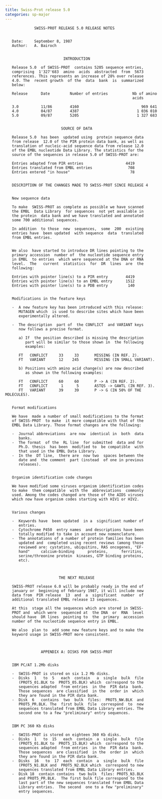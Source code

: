 ```yaml
---
title: Swiss-Prot release 5.0
categories: sp-major
---
```


                 SWISS-PROT RELEASE 5.0 RELEASE NOTES


       Date:     September 8, 1987
       Author:   A. Bairoch


                              INTRODUCTION

       Release 5.0  of SWISS-PROT  contains 5205 sequence entries,
       comprising  1'327'683  amino  acids  abstracted  from  5673
       references. This represents an increase of 28% over release
       4.0. The  recent growth  of the  data  bank  is  summarized
       below:

       Release      Date         Number of entries           Nb of amino
                                                             acids

       3.0          11/86        4160                            969 641
       4.0          04/87        4387                          1 036 010
       5.0          09/87        5205                          1 327 683


                             SOURCE OF DATA

       Release 5.0  has been  updated using  protein sequence data
       from release  12.0 of the PIR protein data bank, as well as
       translation of nucleic-acid sequence data from release 12.0
       of the EMBL nucleotide Data Library. The statistics for the
       source of the sequences in release 5.0 of SWISS-PROT are:

       Entries adapted from PIR entries                   4419
       Entries translated from EMBL entries                708
       Entries entered "in house"                           78


       DESCRIPTION OF THE CHANGES MADE TO SWISS-PROT SINCE RELEASE 4


       New sequence data

       To make  SWISS-PROT as complete as possible we have scanned
       the EMBL  Data Library  for sequences  not yet available in
       the protein  data bank and we have translated and annotated
       some 700 additional sequences.

       In addition  to those  new  sequences,  some  200  existing
       entries have  been updated  with sequence  data  translated
       from EMBL entries.


       We also  have started to introduce DR lines pointing to the
       primary accession  number of  the nucleotide sequence entry
       in EMBL  to entries  which were sequenced at the DNA or RNA
       level.  The   current  statistics  for  DR  lines  are  the
       following:

       Entries with pointer line(s) to a PIR entry        4419
       Entries with pointer line(s) to an EMBL entry      1512
       Entries with pointer line(s) to a PDB entry         140


       Modifications in the feature keys

       -  A new feature key has been introduced with this release:
          MUTAGEN which  is used to describe sites which have been
          experimentally altered.

       -  The description  part of  the CONFLICT  and VARIANT keys
          now follows a precise format.

          a) If  the position described is missing the description
             part will be similar to those shown in  the following
             examples:

          FT   CONFLICT     33     33       MISSING (IN REF. 2).
          FT   VARIANT      12    245       MISSING (IN SMALL VARIANT).

          b) Positions with amino acid change(s) are now described
             as shown in the following examples:

          FT   CONFLICT     60     60       P -> A (IN REF. 2).
          FT   CONFLICT      1      5       ASTQS -> GAWTL (IN REF. 3).
          FT   VARIANT      39     39       P -> G (IN 50% OF THE MOLECULES).


       Format modifications

       We have  made a number of small modifications to the format
       of SWISS-PROT  to make  it more compatible with that of the
       EMBL Data Library. Those format changes are the following:

       -  Journal abbreviations  are now  identical in  both  data
          banks.
       -  The format  of the  RL line  for submitted  data and for
          Ph.D. thesis  has been  modified to  be compatible  with
          that used in the EMBL Data Library.
       -  In the  DT line,  there are  now two  spaces between the
          date and  the comment  part (instead  of one in previous
          releases).


       Organism identification code changes

       We have modified some viruses organism identification codes
       to make  them compatible  with the  abbreviations  commonly
       used. Among the codes changed are those of the AIDS viruses
       which now have organism codes starting with HIV1 or HIV2.


       Various changes

       -  Keywords have  been updated  in a  significant number of
          entries.
       -  Cytochrome P450  entry names  and descriptions have been
          totally modified to take in account new nomenclature.
       -  The annotations of a number of protein families has been
          updated and  completed using recent reviews (among those
          reviewed are: cystatins, ubiquitins, RAS oncogenes, "EF-
          hand"     calcium-binding      proteins,      ferritins,
          serine/threonine protein  kinases, GTP binding proteins,
          etc).



                            THE NEXT RELEASE

       SWISS-PROT release 6.0 will be probably ready in the end of
       january or  beginning of february 1987, it will include new
       data from  PIR release  13  and  a  significant  number  of
       additional translated EMBL release 13 sequences.

       At this  stage all the sequences which are stored in SWISS-
       PROT and  which were  sequenced at  the DNA  or  RNA  level
       should have  DR lines  pointing to  the  primary  accession
       number of the nucleotide sequence entry in EMBL.

       We also  plan to  add some new feature keys and to make the
       keyword usage in SWISS-PROT more consistent.



                    APPENDIX A: DISKS FOR SWISS-PROT


       IBM PC/AT 1.2Mb disks

       -  SWISS-PROT is stored on six 1.2 Mb disks.
       -  Disks  1   to  5   each  contain   a  single  bulk  file
          (PROT5_01.BLK to  PROT5_05.BLK) which  correspond to the
          sequences adapted  from entries  in the  PIR data  bank.
          Those sequences  are classified  in the  order in  which
          they are found in the PIR data bank.
       -  Disk  6   contains  two  bulk  files:  PROT5_NW.BLK  and
          PROT5_PR.BLK. The  first bulk  file  correspond  to  new
          sequences translated from EMBL Data Library entries. The
          second one to a few "preliminary" entry sequences.


       IBM PC 360 Kb disks

       -  SWISS-PROT is stored on eighteen 360 Kb disks.
       -  Disks  1   to  15   each  contain  a  single  bulk  file
          (PROT5_01.BLK to  PROT5_15.BLK) which  correspond to the
          sequences adapted  from entries  in the  PIR data  bank.
          Those sequences  are classified  in the  order in  which
          they are found in the PIR data bank.
       -  Disks  16   to  17  each  contain  a  single  bulk  file
          (PROT5_N1.BLK and  PROT5_N2.BLK which  correspond to new
          sequences translated from EMBL Data Library entries.
       -  Disk 18  contain contains  two bulk  files: PROT5_N3.BLK
          and PROT5_PR.BLK.  The first bulk file correspond to the
          last part of the new sequences translated from EMBL Data
          Library entries.  The second  one to a few "preliminary"
          entry sequences.
      
